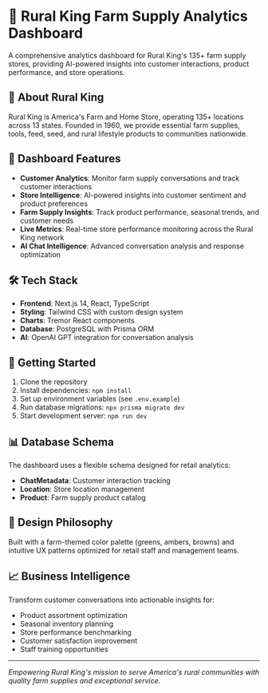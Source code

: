 # 🚜 Rural King Farm Supply Analytics Dashboard

A comprehensive analytics dashboard for Rural King's 135+ farm supply stores, providing AI-powered insights into customer interactions, product performance, and store operations.

## 🌾 About Rural King

Rural King is America's Farm and Home Store, operating 135+ locations across 13 states. Founded in 1960, we provide essential farm supplies, tools, feed, seed, and rural lifestyle products to communities nationwide.

## 🎯 Dashboard Features

- **Customer Analytics**: Monitor farm supply conversations and track customer interactions
- **Store Intelligence**: AI-powered insights into customer sentiment and product preferences  
- **Farm Supply Insights**: Track product performance, seasonal trends, and customer needs
- **Live Metrics**: Real-time store performance monitoring across the Rural King network
- **AI Chat Intelligence**: Advanced conversation analysis and response optimization

## 🛠️ Tech Stack

- **Frontend**: Next.js 14, React, TypeScript
- **Styling**: Tailwind CSS with custom design system
- **Charts**: Tremor React components
- **Database**: PostgreSQL with Prisma ORM
- **AI**: OpenAI GPT integration for conversation analysis

## 🚀 Getting Started

1. Clone the repository
2. Install dependencies: `npm install`
3. Set up environment variables (see `.env.example`)
4. Run database migrations: `npx prisma migrate dev`
5. Start development server: `npm run dev`

## 📊 Database Schema

The dashboard uses a flexible schema designed for retail analytics:
- **ChatMetadata**: Customer interaction tracking
- **Location**: Store location management  
- **Product**: Farm supply product catalog

## 🎨 Design Philosophy

Built with a farm-themed color palette (greens, ambers, browns) and intuitive UX patterns optimized for retail staff and management teams.

## 📈 Business Intelligence

Transform customer conversations into actionable insights for:
- Product assortment optimization
- Seasonal inventory planning
- Store performance benchmarking
- Customer satisfaction improvement
- Staff training opportunities

---

*Empowering Rural King's mission to serve America's rural communities with quality farm supplies and exceptional service.*

